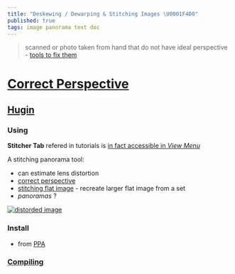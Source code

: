 ```yaml
---
title: "Deskewing / Dewarping & Stitching Images \U0001F4D0"
published: true
tags: image panorama text doc
---
```

>  scanned or photo taken from hand that do not have ideal perspective - [tools to fix them](https://safjan.com/tools-for-doc-deskewing-and-dewarping/#page-dewarp-11k-stars)

# [Correct Perspective](https://chatgpt.com/share/681c79f3-9dec-800d-b268-ac7b4160f260)

## [Hugin](https://hugin.sourceforge.io/tutorials/index.shtml)

### Using

**Stitcher Tab** refered in tutorials is [in fact accessible in _View Menu_](https://www.dpreview.com/forums/thread/4170386)

A stitching panorama tool:
- can estimate lens distortion
- [correct perspective](https://hugin.sourceforge.io/tutorials/perspective/en.shtml)
- [stitching flat image](https://hugin.sourceforge.io/tutorials/scans/en.shtml) - recreate larger flat image from a set
- _panoramas_ ?

[![distorded image](https://blogger.googleusercontent.com/img/b/R29vZ2xl/AVvXsEhxbqRsALb67nwNkj1Yzfr2thw7MnP5sSxHd4rTq0xTC-oc6H8_jlycbmy8qp_N0DG7dN49af1uCg4ZB2gUuu3CGvoGEmbsrY2tClLAqjiazWLFMKISyGgF_OnUOJV-LmKpsb-ATy-2_vE/s640/samyang+7.5mm+f3.5+example+image+sergels+torg+f5.6.jpg)](https://m43photo.blogspot.com/2012/03/defishing-fisheye-images.html)

### Install
- from [PPA](https://ubuntuhandbook.org/index.php/2024/11/hugin-2024-0-1-released-ppa-updated/)

### [Compiling](https://wiki.panotools.org/Hugin_Compiling_Ubuntu)

